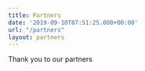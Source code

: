 ```yaml
---
title: Partners
date: '2019-09-10T07:51:25.000+00:00'
url: "/partners"
layout: partners
---
```


Thank you to our partners